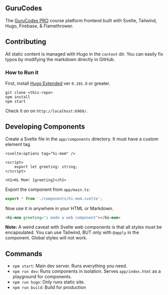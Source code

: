 ## GuruCodes

The [GuruCodes PRO](https://gurucodes.dev) course platform frontend built with Svelte, Tailwind, Hugo, Firebase, & Flamethrower. 

## Contributing

All static content is managed with Hugo in the `content` dir. You can easily fix typos by modifying the markdown directly in GitHub. 

### How to Run it

First, install [Hugo Extended](https://gohugo.io/getting-started/installing/) ver `0.101.0` or greater. 

```
git clone <this-repo>
npm install
npm start
```

Check it on on `http://localhost:6969/`.


## Developing Components 

Create a Svelte file in the `app/components` directory. It must have a custom element tag. 

```svelte
<svelte:options tag="hi-mom" />

<script>
    export let greeting: string;
</script>

<h1>Hi Mom! {greeting}</h1> 
```

Export the component from `app/main.ts`:

```ts
export * from './components/hi-mom.svelte';
```

Now use it in anywhere in your HTML or Markdown. 

```html
<hi-mom greeting="i made a web component"></hi-mom>
```

**Note:** A weird caveat with Svelte web components is that all styles must be encapsulated. You can use Tailwind, BUT only with `@apply` in the component. Global styles will not work.

## Commands

- `npm start`: Main dev server. Runs everything you need. 
- `npm run dev`: Runs components in isolation. Serves `app/index.html` as a playground for components. 
- `npm run hugo`: Only runs static site. 
- `npm run build`: Build for production
